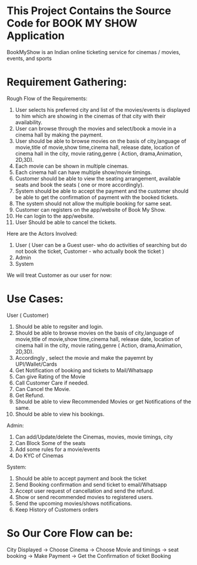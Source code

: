 This Project Contains the Source Code for BOOK MY SHOW Application
============================================================================

BookMyShow is an Indian online ticketing service for cinemas / movies, events, and sports

Requirement Gathering:
=====================================

Rough Flow of the Requirements:

1. User selects his preferred city and list of the movies/events is displayed to him which are showing  in the cinemas of that city with their availability.
2. User can browse through the movies and select/book  a movie in a cinema hall by making the payment.
3. User should be able to browse movies on the basis of city,language of movie,title of movie,show time,cinema hall, release date, location of cinema hall in the city, movie rating,genre ( Action,
drama,Animation, 2D,3D).
4. Each movie can be shown in multiple cinemas.
5. Each cinema hall can have multiple show/movie timings. 
6. Customer should be able to view the seating arrangement, available seats and book the seats ( one or more accordingly).
7. System should be able to accept the payment and the customer should be able to get the confirmation of payment with the booked tickets.
8. The system should not allow the multiple booking for same seat.
9. Customer can registers on the app/website of Book My Show. 
10. He can login to the app/website.
11. User Should be able to cancel the tickets.


Here are the Actors Involved:
1. User ( User can be a Guest user- who do activities of searching but do not book the ticket, Customer - who actually book the ticket )
2. Admin
3. System

We will treat Customer as our user for now: 


Use Cases:
=====================

User ( Customer)
1. Should be able to regsiter and login.
2. Should be able to browse movies on the basis of city,language of movie,title of movie,show time,cinema hall, release date, location of cinema hall in the city, movie rating,genre ( Action,
drama,Animation, 2D,3D).
3. Accordingly , select the movie and  make the payemnt by UPI/Wallet/Cards
4. Get Notification of booking and tickets to Mail/Whatsapp
5. Can give Rating of the Movie
7. Call Customer Care if needed.
6. Can Cancel the Movie.
7. Get Refund.
8. Should be able to view Recommended Movies or get Notifications of  the same.
9. Should be able to view his bookings.


Admin:
1. Can add/Update/delete the Cinemas, movies, movie timings, city
2. Can Block Some of the seats 
3. Add some rules for a movie/events
4. Do KYC of Cinemas


System:
1. Should be able to accept payment and book the ticket
2. Send Booking confirmation and send ticket to email/Whatsapp
3. Accept user request of cancellation and send the refund.
4. Show or send recommended movies to registered users.
5. Send the upcoming movies/shows notifications.
6. Keep History of Customers orders




So Our Core Flow can be:
================================

City Displayed ->  Choose Cinema -> Choose Movie and timings -> seat booking -> Make Payment -> Get the Confirmation of ticket Booking
